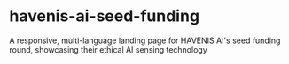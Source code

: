 # havenis-ai-seed-funding
A responsive, multi-language landing page for HAVENIS AI's seed funding round, showcasing their ethical AI sensing technology
